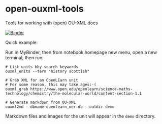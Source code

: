 # open-ouxml-tools
Tools for working with (open) OU-XML docs

[![Binder](https://mybinder.org/badge_logo.svg)](https://mybinder.org/v2/gh/innovationOUtside/open-ouxml-tools/master)

Quick example:

Run in MyBinder, then from notebook homepage new menu, open a new terminal, then run:

```
# List units bby search keywords
ouxml_units --term "history scottish"

# Grab XML for an OpenLEarn unit
# For some reason, this may take ages:-(
ouxml_grab https://www.open.edu/openlearn/science-maths-technology/chemistry/the-molecular-world/content-section-1.1

# Generate markdown from OU-XML
ouxml2md --dbname openlearn_oer.db --outdir demo
```

Markdown files and images for the unit will appear in the `demo` directory.